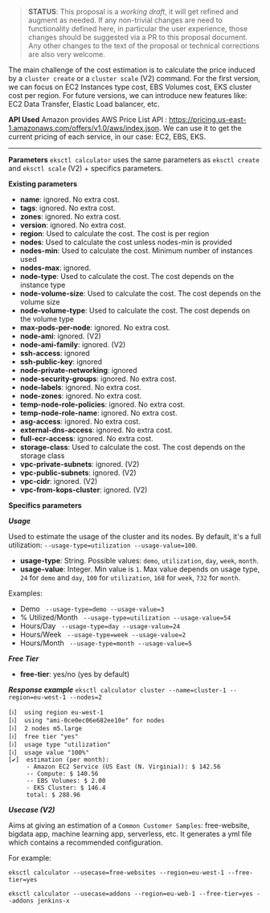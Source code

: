 > **STATUS**: This proposal is a _working draft_, it will get refined and augment as needed.
> If any non-trivial changes are need to functionality defined here, in particular the user
> experience, those changes should be suggested via a PR to this proposal document.
> Any other changes to the text of the proposal or technical corrections are also very welcome.

The main challenge of the cost estimation is to calculate the price induced by a `cluster create` or a `cluster scale` (V2) command.
For the first version, we can focus on EC2 Instances type cost, EBS Volumes cost, EKS cluster cost per region.
For future versions, we can introduce new features like: EC2 Data Transfer, Elastic Load balancer, etc. 

**API Used**
Amazon provides AWS Price List API : https://pricing.us-east-1.amazonaws.com/offers/v1.0/aws/index.json. We can use it to get the current pricing of each service, in our case: EC2, EBS, EKS.
*********************
**Parameters**
`eksctl calculator` uses the same parameters as `eksctl create` and `eksctl scale` (V2) + specifics parameters.

**Existing parameters**

* __name__: ignored. No extra cost.
* __tags__: ignored. No extra cost.
* __zones__: ignored. No extra cost.
* __version__: ignored. No extra cost.
* __region__: Used to calculate the cost. The cost is per region
* __nodes__: Used to calculate the cost unless nodes-min is provided
* __nodes-min__: Used to calculate the cost. Minimum number of instances used
* __nodes-max__: ignored.
* __node-type__: Used to calculate the cost. The cost depends on the instance type
* __node-volume-size__: Used to calculate the cost. The cost depends on the volume size
* __node-volume-type__: Used to calculate the cost. The cost depends on the volume type
* __max-pods-per-node__: ignored. No extra cost.
* __node-ami__: ignored. (V2)
* __node-ami-family__: ignored. (V2)
* __ssh-access__: ignored
* __ssh-public-key__: ignored
* __node-private-networking__: ignored
* __node-security-groups__: ignored. No extra cost.
* __node-labels__: ignored. No extra cost.
* __node-zones__: ignored. No extra cost.
* __temp-node-role-policies__: ignored. No extra cost.
* __temp-node-role-name__: ignored. No extra cost.
* __asg-access__: ignored. No extra cost.
* __external-dns-access__: ignored. No extra cost.
* __full-ecr-access__: ignored. No extra cost.
* __storage-class__: Used to calculate the cost. The cost depends on the storage class
* __vpc-private-subnets__: ignored. (V2)
* __vpc-public-subnets__: ignored. (V2)
* __vpc-cidr__: ignored. (V2)
* __vpc-from-kops-cluster__: ignored. (V2) 

**Specifics parameters**

***Usage***

Used to estimate the usage of the cluster and its nodes. By default, it's a full utilization: `--usage-type=utilization --usage-value=100`.
* __usage-type__: String. Possible values: `demo`, `utilization`, `day`, `week`, `month`.
* __usage-value__: Integer. Min value is `1`. Max value depends on usage type, `24` for `demo` and `day`, `100` for `utilization`, `168` for `week`, `732` for `month`.

Examples:
- Demo ` --usage-type=demo --usage-value=3`
- % Utilized/Month ` --usage-type=utilization --usage-value=54` 
- Hours/Day  ` --usage-type=day --usage-value=24`
- Hours/Week ` --usage-type=week --usage-value=2`
- Hours/Month ` --usage-type=month --usage-value=5`

***Free Tier***
* __free-tier__: yes/no (yes by default) 

***Response example***
`eksctl calculator cluster --name=cluster-1 --region=eu-west-1 --nodes=2`

```
[ℹ]  using region eu-west-1
[ℹ]  using "ami-0ce0ec06e682ee10e" for nodes
[ℹ]  2 nodes m5.large
[ℹ]  free tier "yes"
[ℹ]  usage type "utilization"
[ℹ]  usage value "100%"
[✔]  estimation (per month): 
     - Amazon EC2 Service (US East (N. Virginia)): $ 142.56
     -- Compute: $ 140.56
     -- EBS Volumes: $ 2.00
     - EKS Cluster: $ 146.4
     total: $ 288.96 
```

***Usecase (V2)***

Aims at giving an estimation of a `Common Customer Samples`: free-website, bigdata app, machine learning app, serverless, etc. 
It generates a yml file which contains a recommended configuration.

For example: 

`eksctl calculator --usecase=free-websites --region=eu-west-1 --free-tier=yes`

`eksctl calculator --usecase=addons --region=eu-web-1 --free-tier=yes --addons jenkins-x`
